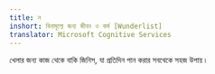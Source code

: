 ```yaml
---
title: ন
inshort: বিনামূল্যে জন্য জীবন ও কর্ম [Wunderlist]
translator: Microsoft Cognitive Services
---
```


খেলার জন্য কাজ থেকে বাকি জিনিস, যা প্রতিদিন পান করার সবথেকে সহজ উপায় ৷



